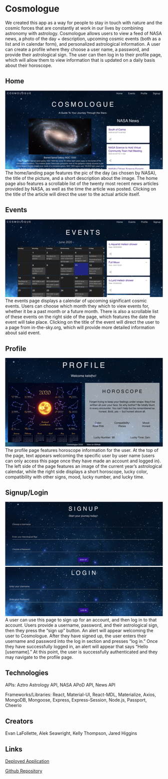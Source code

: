 # Cosmologue
We created this app as a way for people to stay in touch with nature and the cosmic forces that are constantly at work in our lives by combining astronomy with astrology. Cosmologue allows users to view a feed of NASA news, a photo of the day + description, upcoming cosmic events (both as a list and in calendar form), and personalized astrological information. A user can create a profile where they choose a user name, a password, and provide their astrological sign. The user can then log in to their profile page, which will allow them to view information that is updated on a daily basis about their horoscope.

## Home
![Home Page](/client/src/assets/images/home.png?raw=true)
The home/landing page features the pic of the day (as chosen by NASA), the title of the picture, and a short description about the image. The home page also features a scrollable list of the twenty most recent news articles provided by NASA, as well as the time the article was posted. Clicking on the title of the article will direct the user to the actual article itself.

## Events
![Events Page](/client/src/assets/images/events.png?raw=true)
The events page displays a calendar of upcoming significant cosmic events. Users can choose which month they which to view events for, whether it be a past month or a future month. There is also a scrollable list of these events on the right side of the page, which features the date the event will take place. Clicking on the title of the event will direct the user to a page from in-the-sky.org, which will provide more detailed information about said event.

## Profile
![Profile Page](/client/src/assets/images/profile.png?raw=true)
The profile page features horoscope information for the user. At the top of the page, text appears welcoming the specific user by user name (users can only access this page once they have made an account and logged in). The left side of the page features an image of the current year’s astrological calendar, while the right side displays a short horoscope, lucky color, compatibility with other signs, mood, lucky number, and lucky time.

## Signup/Login
![Signup Page](/client/src/assets/images/signup.png?raw=true)
![Login Page](/client/src/assets/images/login.png?raw=true)
A user can use this page to sign up for an account, and then log in to that account. Users provide a username, password, and their astrological sign, then they press the “sign up” button. An alert will appear welcoming the user to Cosmologue. After they have signed up, the user enters their username and password into the log in section and presses “log in.” Once they have successfully logged in, an alert will appear that says “Hello [username].” At this point, the user is successfully authenticated and they may navigate to the profile page.

## Technologies
APIs: Aztro Astrology API, NASA APoD API, News API

Frameworks/Libraries: React, Material-UI, React-MDL, Materialize, Axios, MongoDB, Mongoose, Express, Express-Session, Node.js, Passport, Cheerio

## Creators
Evan LaFollette, Alek Seawright, Kelly Thompson, Jared Higgins

## Links
[Deployed Application](https://cosmologue.herokuapp.com)

[Github Repository](https://github.com/kelstho/cosmologue)